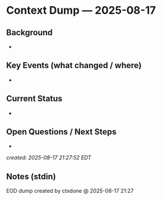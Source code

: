 # Context Dump — 2025-08-17

## Background
- 

## Key Events (what changed / where)
- 

## Current Status
- 

## Open Questions / Next Steps
- 

_created: 2025-08-17 21:27:52 EDT_

## Notes (stdin)
EOD dump created by ctxdone @ 2025-08-17 21:27
